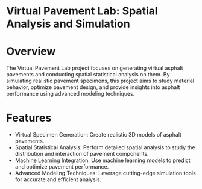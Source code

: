 # Virtual Pavement Lab: Spatial Analysis and Simulation

# Overview
The Virtual Pavement Lab project focuses on generating virtual asphalt pavements and conducting spatial statistical analysis on them. By simulating realistic pavement specimens, this project aims to study material behavior, optimize pavement design, and provide insights into asphalt performance using advanced modeling techniques.

# Features
- Virtual Specimen Generation: Create realistic 3D models of asphalt pavements.
- Spatial Statistical Analysis: Perform detailed spatial analysis to study the distribution and interaction of pavement components.
- Machine Learning Integration: Use machine learning models to predict and optimize pavement performance.
- Advanced Modeling Techniques: Leverage cutting-edge simulation tools for accurate and efficient analysis.

